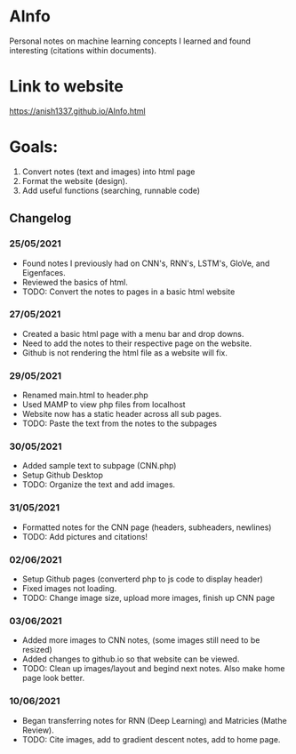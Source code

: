 # AInfo
Personal notes on machine learning concepts I learned and found interesting (citations within documents).

# Link to website
https://anish1337.github.io/AInfo.html

# Goals:
1. Convert notes (text and images) into html page
2. Format the website (design).
3. Add useful functions (searching, runnable code)


## Changelog
### 25/05/2021
* Found notes I previously had on CNN's, RNN's, LSTM's, GloVe, and Eigenfaces.
* Reviewed the basics of html.
* TODO: Convert the notes to pages in a basic html website


### 27/05/2021
* Created a basic html page with a menu bar and drop downs.
* Need to add the notes to their respective page on the website.
* Github is not rendering the html file as a website will fix.

### 29/05/2021
* Renamed main.html to header.php
* Used MAMP to view php files from localhost
* Website now has a static header across all sub pages.
* TODO: Paste the text from the notes to the subpages

### 30/05/2021
* Added sample text to subpage (CNN.php)
* Setup Github Desktop
* TODO: Organize the text and add images.

### 31/05/2021
* Formatted notes for the CNN page (headers, subheaders, newlines)
* TODO: Add pictures and citations!

### 02/06/2021
* Setup Github pages (converterd php to js code to display header)
* Fixed images not loading.
* TODO: Change image size, upload more images, finish up CNN page

### 03/06/2021
* Added more images to CNN notes, (some images still need to be resized)
* Added changes to github.io so that website can be viewed.
* TODO: Clean up images/layout and begind next notes. Also make home page look better.

### 10/06/2021
* Began transferring notes for RNN (Deep Learning) and Matricies (Mathe Review).
* TODO: Cite images, add to gradient descent notes, add to home page.
